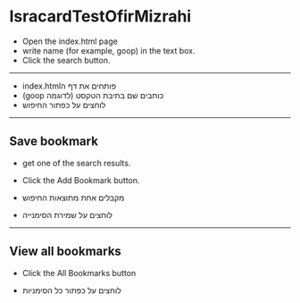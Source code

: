 # IsracardTestOfirMizrahi

* Open the index.html page
* write name (for example, goop) in the text box.
* Click the search button.

_________________________________

* index.htmlפותחים את דף ה
* (goop כותבים שם בתיבת הטקסט (לדוגמה 
* לוחצים על כפתור החיפוש

------------------------------------------

## Save bookmark

* get one of the search results.
* Click the Add Bookmark button.


* מקבלים אחת מתוצאות החיפוש
* לוחצים על שמירת הסימנייה

----------------------------------------

## View all bookmarks

* Click the All Bookmarks button

* לוחצים על כפתור כל הסימניות 
